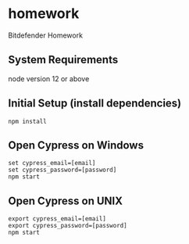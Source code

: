 # homework
Bitdefender Homework

## System Requirements
node version 12 or above

## Initial Setup (install dependencies)
```console
npm install
```

## Open Cypress on Windows
```console
set cypress_email=[email]
set cypress_password=[password]
npm start
```

## Open Cypress on UNIX
```console
export cypress_email=[email]
export cypress_password=[password]
npm start
```
